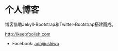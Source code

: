                                                                                    
# 个人博客

博客借助Jekyll-Bootstrap和Twitter-Bootstrap搭建而成。

<http://keepfoolish.com>

 - Facebook: [adaijiushiwo](https://www.facebook.com/#!/adaijiushiwo)

